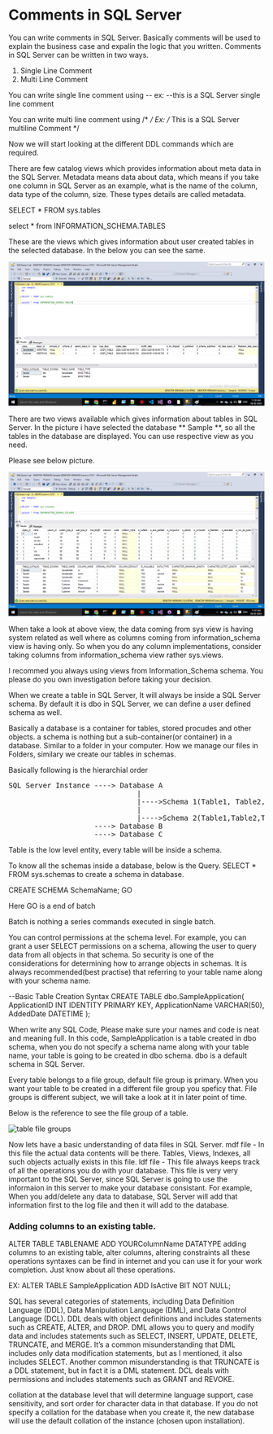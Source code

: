 # Comments in SQL Server
  You can write comments in SQL Server. Basically comments will be used to explain the business case and expalin the logic that you written.
  Comments in SQL Server can be written in two ways.
  1. Single Line Comment
  2. Multi Line Comment

You can write single line comment using --
ex: --this is a SQL Server single line comment

You can write multi line comment using /*  */
Ex: /* This is a SQL Server multiline Comment */

Now we will start looking at the different DDL commands which are required.

There are few catalog views which provides information about meta data in the SQL Server. Metadata means data about data, which means if you take one column in SQL Server as an example, what is the name of the column, data type of the column, size. These types details are called metadata.

SELECT * FROM sys.tables

select * from INFORMATION_SCHEMA.TABLES

These are the views which gives information about user created tables in the selected database. In the below you can see the same.

![User Tables in a data](https://github.com/bodempudi/CodeSnippets/blob/master/images/SQLServer/User%20tables.png)

There are two views available which gives information about tables in SQL Server. In the picture i have selected the database ** Sample **, so all the tables
in the database are displayed. You can use respective view as you need.

Please see below picture.

![All Columns View](https://github.com/bodempudi/CodeSnippets/blob/master/images/SQLServer/Columns.png)

When take a look at above view, the data coming from sys view is having system related as well where as columns coming from information_schema view is having only. So when you do any column implementations, consider taking columns from information_schema view rather sys.views.

I recommed you always using views from Information_Schema schema. You please do you own investigation before taking your decision.

When we create a table in SQL Server, It will always be inside a SQL Server schema. By default it is dbo in SQL Server, we can define a user defined
schema as well.

Basically a database is a container for tables, stored procudes and other objects. a schema is nothing but a sub-container(or container) in a database. Similar to a folder in your computer. How we manage our files in Folders, similary we create our tables 
in schemas.

Basically following is the hierarchial order
<pre>
SQL Server Instance ----> Database A
                              |
                              |---->Schema 1(Table1, Table2, Table3)
                              |
                              |---->Schema 2(Table1,Table2,Table3)
                    ----> Database B
                    ----> Database C
</pre>
Table is the low level entity, every table will be inside a schema.

To know all the schemas inside a database, below is the Query.
SELECT * FROM sys.schemas
to create a schema in database.


CREATE SCHEMA SchemaName;
GO

 Here GO is a end of batch

 Batch is nothing a series commands executed in single batch.
 
You can control permissions at the schema level. For example, you can grant a user SELECT permissions on a schema, allowing the user to query data from all objects in that schema. So security is one of the considerations for determining how to arrange objects in schemas.
It is always recommended(best practise) that referring to your table name along with your schema name.

--Basic Table Creation Syntax
CREATE TABLE dbo.SampleApplication(
ApplicationID INT IDENTITY PRIMARY KEY,
ApplicationName VARCHAR(50),
AddedDate DATETIME
);

When write any SQL Code, Please make sure your names and code is neat and meaning full.
In this code, SampleApplication is a table created in dbo schema, when you do not specify a schema name along with your table name, your table is going
to be created in dbo schema. dbo is a default schema in SQL Server. 

Every table belongs to a file group, default file group is primary. When you want your table to be created in a different file group you speficy that. File groups is different subject, we will take a look at it in later point of time.

Below is the reference to see the file group of a table.

![table file groups](https://github.com/bodempudi/CodeSnippets/assets/2835142/c7004650-96de-4e78-88e3-6b4f76aaec21)

Now lets have a basic understanding of data files in SQL Server.
mdf file - In this file the actual data contents will be there. Tables, Views, Indexes, all such objects actually exists in this file.
ldf file - This file always keeps track of all the operations you do with your database. This file is very very important to the SQL Server, since SQL Server is going to use the informaion in this server
to make your database consistant. For example, When you add/delete any data to database, SQL Server will add that information first to the log file and then it will add to the database.

### Adding columns to an existing table.
ALTER TABLE TABLENAME ADD YOURColumnName DATATYPE
adding columns to an existing table, alter columns, altering constraints all these operations syntaxes can be find in internet and you can use it for your work completion. Just know about all these operations.


EX: ALTER TABLE SampleApplication ADD IsActive BIT NOT NULL;

SQL has several categories of statements, including Data Definition Language (DDL), Data Manipulation Language (DML), and Data Control Language (DCL). 
DDL deals with object definitions and includes statements such as CREATE, ALTER, and DROP. 
DML allows you to query and modify data and includes statements such as SELECT, INSERT, UPDATE, DELETE, TRUNCATE, and MERGE. 
It’s a common misunderstanding that DML includes only data modification statements, but as I mentioned, it also includes SELECT. 
Another common misunderstanding is that TRUNCATE is a DDL statement, but in fact it is a DML statement. 
DCL deals with permissions and includes statements such as GRANT and REVOKE.

 collation at the database level that will determine language support, case sensitivity, and sort order for character data in that database. If you do not specify a collation for the database when you create it, the new database will use the default collation of the instance (chosen upon installation). 

